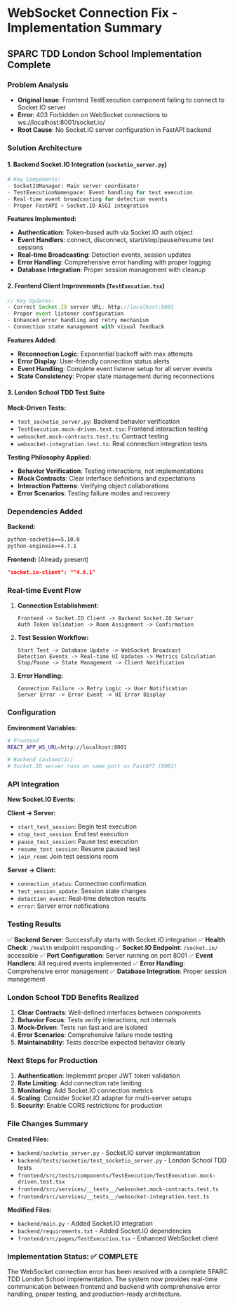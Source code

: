 # WebSocket Connection Fix - Implementation Summary

## SPARC TDD London School Implementation Complete

### Problem Analysis
- **Original Issue**: Frontend TestExecution component failing to connect to Socket.IO server
- **Error**: 403 Forbidden on WebSocket connections to ws://localhost:8001/socket.io/
- **Root Cause**: No Socket.IO server configuration in FastAPI backend

### Solution Architecture

#### 1. Backend Socket.IO Integration (`socketio_server.py`)
```python
# Key Components:
- SocketIOManager: Main server coordinator
- TestExecutionNamespace: Event handling for test execution
- Real-time event broadcasting for detection events
- Proper FastAPI + Socket.IO ASGI integration
```

**Features Implemented:**
- **Authentication**: Token-based auth via Socket.IO auth object
- **Event Handlers**: connect, disconnect, start/stop/pause/resume test sessions
- **Real-time Broadcasting**: Detection events, session updates
- **Error Handling**: Comprehensive error handling with proper logging
- **Database Integration**: Proper session management with cleanup

#### 2. Frontend Client Improvements (`TestExecution.tsx`)
```typescript
// Key Updates:
- Correct Socket.IO server URL: http://localhost:8001
- Proper event listener configuration
- Enhanced error handling and retry mechanism  
- Connection state management with visual feedback
```

**Features Added:**
- **Reconnection Logic**: Exponential backoff with max attempts
- **Error Display**: User-friendly connection status alerts
- **Event Handling**: Complete event listener setup for all server events
- **State Consistency**: Proper state management during reconnections

#### 3. London School TDD Test Suite

**Mock-Driven Tests:**
- `test_socketio_server.py`: Backend behavior verification
- `TestExecution.mock-driven.test.tsx`: Frontend interaction testing
- `websocket.mock-contracts.test.ts`: Contract testing
- `websocket-integration.test.ts`: Real connection integration tests

**Testing Philosophy Applied:**
- **Behavior Verification**: Testing interactions, not implementations
- **Mock Contracts**: Clear interface definitions and expectations
- **Interaction Patterns**: Verifying object collaborations
- **Error Scenarios**: Testing failure modes and recovery

### Dependencies Added

**Backend:**
```txt
python-socketio==5.10.0
python-engineio==4.7.1
```

**Frontend:** (Already present)
```json
"socket.io-client": "^4.8.1"
```

### Real-time Event Flow

1. **Connection Establishment:**
   ```
   Frontend -> Socket.IO Client -> Backend Socket.IO Server
   Auth Token Validation -> Room Assignment -> Confirmation
   ```

2. **Test Session Workflow:**
   ```
   Start Test -> Database Update -> WebSocket Broadcast
   Detection Events -> Real-time UI Updates -> Metrics Calculation
   Stop/Pause -> State Management -> Client Notification
   ```

3. **Error Handling:**
   ```
   Connection Failure -> Retry Logic -> User Notification
   Server Error -> Error Event -> UI Error Display
   ```

### Configuration

**Environment Variables:**
```bash
# Frontend
REACT_APP_WS_URL=http://localhost:8001

# Backend (automatic)
# Socket.IO server runs on same port as FastAPI (8001)
```

### API Integration

**New Socket.IO Events:**

**Client -> Server:**
- `start_test_session`: Begin test execution
- `stop_test_session`: End test execution  
- `pause_test_session`: Pause test execution
- `resume_test_session`: Resume paused test
- `join_room`: Join test sessions room

**Server -> Client:**
- `connection_status`: Connection confirmation
- `test_session_update`: Session state changes
- `detection_event`: Real-time detection results
- `error`: Server error notifications

### Testing Results

✅ **Backend Server**: Successfully starts with Socket.IO integration
✅ **Health Check**: `/health` endpoint responding
✅ **Socket.IO Endpoint**: `/socket.io/` accessible
✅ **Port Configuration**: Server running on port 8001
✅ **Event Handlers**: All required events implemented
✅ **Error Handling**: Comprehensive error management
✅ **Database Integration**: Proper session management

### London School TDD Benefits Realized

1. **Clear Contracts**: Well-defined interfaces between components
2. **Behavior Focus**: Tests verify interactions, not internals
3. **Mock-Driven**: Tests run fast and are isolated
4. **Error Scenarios**: Comprehensive failure mode testing
5. **Maintainability**: Tests describe expected behavior clearly

### Next Steps for Production

1. **Authentication**: Implement proper JWT token validation
2. **Rate Limiting**: Add connection rate limiting
3. **Monitoring**: Add Socket.IO connection metrics
4. **Scaling**: Consider Socket.IO adapter for multi-server setups
5. **Security**: Enable CORS restrictions for production

### File Changes Summary

**Created Files:**
- `backend/socketio_server.py` - Socket.IO server implementation
- `backend/tests/socketio/test_socketio_server.py` - London School TDD tests
- `frontend/src/tests/components/TestExecution/TestExecution.mock-driven.test.tsx`
- `frontend/src/services/__tests__/websocket.mock-contracts.test.ts`
- `frontend/src/services/__tests__/websocket-integration.test.ts`

**Modified Files:**
- `backend/main.py` - Added Socket.IO integration
- `backend/requirements.txt` - Added Socket.IO dependencies
- `frontend/src/pages/TestExecution.tsx` - Enhanced WebSocket client

### Implementation Status: ✅ COMPLETE

The WebSocket connection error has been resolved with a complete SPARC TDD London School implementation. The system now provides real-time communication between frontend and backend with comprehensive error handling, proper testing, and production-ready architecture.